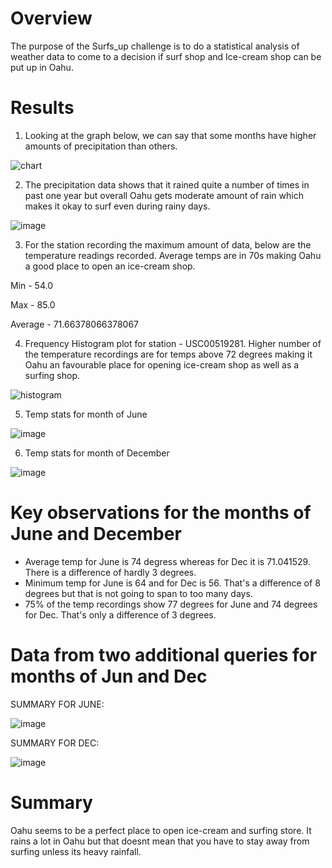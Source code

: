 # Overview
The purpose of the Surfs_up challenge is to do a statistical analysis of weather data to come to a decision if surf shop and Ice-cream shop can be put up in Oahu.

# Results
1. Looking at the graph below, we can say that some months have higher amounts of precipitation than others.

![chart](https://user-images.githubusercontent.com/82654977/122656181-49ad7900-d126-11eb-988c-9e1dd1ea5e1c.png)

2. The precipitation data shows that it rained quite a number of times in past one year but overall Oahu gets moderate amount of rain which makes it okay to surf even during rainy days.

![image](https://user-images.githubusercontent.com/82654977/122656719-48327f80-d12b-11eb-991d-3bc3b79e629a.png)


3. For the station recording the maximum amount of data, below are the temperature readings recorded. Average temps are in 70s making Oahu a good place to open an ice-cream shop.

Min - 54.0
 
Max - 85.0 

Average - 71.66378066378067

4. Frequency Histogram plot for station - USC00519281. Higher number of the temperature recordings are for temps above 72 degrees making it Oahu an favourable place for opening ice-cream shop as well as a surfing shop.

![histogram](https://user-images.githubusercontent.com/82654977/122656199-6184fd00-d126-11eb-8b6c-fd9ff37b1c77.png)

5. Temp stats for month of June 

![image](https://user-images.githubusercontent.com/82654977/122656988-6e591f00-d12d-11eb-8e49-cb9eefb897b9.png)

6. Temp stats for month of December

![image](https://user-images.githubusercontent.com/82654977/122656650-909d6d80-d12a-11eb-98e3-2821b2114157.png)

# Key observations for the months of June and December
- Average temp for June is	74 degress whereas for Dec it is 71.041529. There is a difference of hardly 3 degrees.
- Minimum temp for June is 64 and for Dec is 56. That's a difference of 8 degrees but that is not going to span to too many days.
- 75% of the temp recordings show 77 degrees for June and 74 degrees for Dec. That's only a difference of 3 degrees.

# Data from two additional queries for months of Jun and Dec

SUMMARY FOR JUNE:

![image](https://user-images.githubusercontent.com/82654977/122657568-b7f83880-d132-11eb-8afd-5a5a72d1f802.png)

SUMMARY FOR DEC:

![image](https://user-images.githubusercontent.com/82654977/122657578-cfcfbc80-d132-11eb-9b64-849c4e73f11a.png)


# Summary
Oahu seems to be a perfect place to open ice-cream and surfing store. It rains a lot in Oahu but that doesnt mean that you have to stay away from surfing unless its heavy rainfall.
